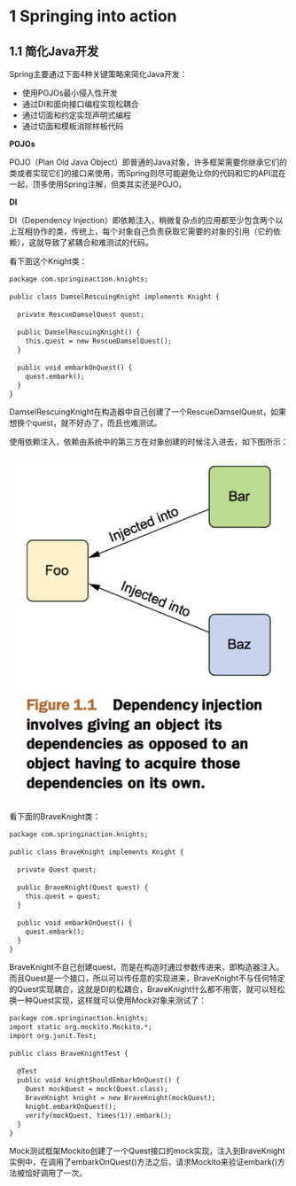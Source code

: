 # 1 Springing into action

## 1.1 简化Java开发

Spring主要通过下面4种关键策略来简化Java开发：

* 使用POJOs最小侵入性开发
* 通过DI和面向接口编程实现松耦合
* 通过切面和约定实现声明式编程
* 通过切面和模板消除样板代码

**POJOs**

POJO（Plan Old Java Object）即普通的Java对象，许多框架需要你继承它们的类或者实现它们的接口来使用，而Spring则尽可能避免让你的代码和它的API混在一起，顶多使用Spring注解，但类其实还是POJO。

**DI**

DI（Dependency Injection）即依赖注入，稍微复杂点的应用都至少包含两个以上互相协作的类，传统上，每个对象自己负责获取它需要的对象的引用（它的依赖），这就导致了紧耦合和难测试的代码。

看下面这个Knight类：

```
package com.springinaction.knights;

public class DamselRescuingKnight implements Knight {

  private RescueDamselQuest quest;
  
  public DamselRescuingKnight() {
    this.quest = new RescueDamselQuest();
  }
  
  public void embarkOnQuest() {
    quest.embark();
  }
}
```

DamselRescuingKnight在构造器中自己创建了一个RescueDamselQuest，如果想换个quest，就不好办了，而且也难测试。

使用依赖注入，依赖由系统中的第三方在对象创建的时候注入进去，如下图所示：

![依赖注入](QQ20160709-1.png)

看下面的BraveKnight类：

```
package com.springinaction.knights;

public class BraveKnight implements Knight {
  
  private Quest quest;
  
  public BraveKnight(Quest quest) {
    this.quest = quest;
  }
  
  public void embarkOnQuest() {
    quest.embark();
  }
}
```

BraveKnight不自己创建quest，而是在构造时通过参数传进来，即构造器注入。而且Quest是一个接口，所以可以传任意的实现进来，BraveKnight不与任何特定的Quest实现耦合，这就是DI的松耦合，BraveKnight什么都不用管，就可以轻松换一种Quest实现，这样就可以使用Mock对象来测试了：

```
package com.springinaction.knights;
import static org.mockito.Mockito.*;
import org.junit.Test;

public class BraveKnightTest {

  @Test
  public void knightShouldEmbarkOnQuest() {
    Quest mockQuest = mock(Quest.class);
    BraveKnight knight = new BraveKnight(mockQuest);
    knight.embarkOnQuest();
    verify(mockQuest, times(1)).embark();
  }
}
```

Mock测试框架Mockito创建了一个Quest接口的mock实现，注入到BraveKnight实例中，在调用了embarkOnQuest()方法之后，请求Mockito来验证embark()方法被恰好调用了一次。


